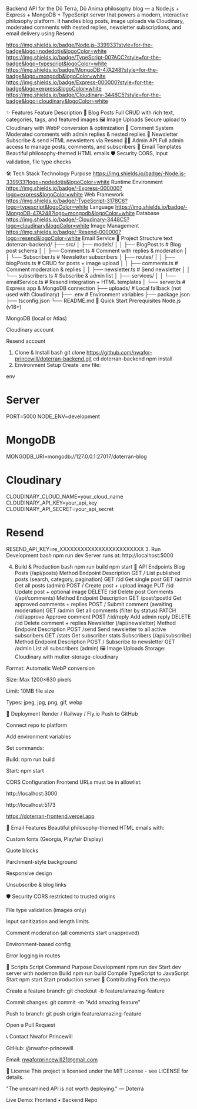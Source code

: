 Backend API for the Dō Terra, Dō Anima philosophy blog — a Node.js + Express + MongoDB + TypeScript server that powers a modern, interactive philosophy platform. It handles blog posts, image uploads via Cloudinary, moderated comments with nested replies, newsletter subscriptions, and email delivery using Resend.

https://img.shields.io/badge/Node.js-339933?style=for-the-badge&logo=nodedotjs&logoColor=white
https://img.shields.io/badge/TypeScript-007ACC?style=for-the-badge&logo=typescript&logoColor=white
https://img.shields.io/badge/MongoDB-47A248?style=for-the-badge&logo=mongodb&logoColor=white
https://img.shields.io/badge/Express-000000?style=for-the-badge&logo=express&logoColor=white
https://img.shields.io/badge/Cloudinary-3448C5?style=for-the-badge&logo=cloudinary&logoColor=white


✨ Features
Feature	Description
📝 Blog Posts	Full CRUD with rich text, categories, tags, and featured images
🖼️ Image Uploads	Secure upload to Cloudinary with WebP conversion & optimization
💬 Comment System	Moderated comments with admin replies & nested replies
📧 Newsletter	Subscribe & send HTML newsletters via Resend
👨‍💼 Admin API	Full admin access to manage posts, comments, and subscribers
🎨 Email Templates	Beautiful philosophy-themed HTML emails
🛡️ Security	CORS, input validation, file type checks

🛠 Tech Stack
Technology	Purpose
https://img.shields.io/badge/-Node.js-339933?logo=nodedotjs&logoColor=white	Runtime Environment
https://img.shields.io/badge/-Express-000000?logo=express&logoColor=white	Web Framework
https://img.shields.io/badge/-TypeScript-3178C6?logo=typescript&logoColor=white	Language
https://img.shields.io/badge/-MongoDB-47A248?logo=mongodb&logoColor=white	Database
https://img.shields.io/badge/-Cloudinary-3448C5?logo=cloudinary&logoColor=white	Image Management
https://img.shields.io/badge/-Resend-000000?logo=resend&logoColor=white	Email Service
📁 Project Structure
text
doterran-backend/
├── src/
│   ├── models/
│   │   ├── BlogPost.ts        # Blog post schema
│   │   ├── Comment.ts         # Comment with replies & moderation
│   │   └── Subscriber.ts      # Newsletter subscribers
│   ├── routes/
│   │   ├── blogPosts.ts       # CRUD for posts + image upload
│   │   ├── comments.ts        # Comment moderation & replies
│   │   ├── newsletter.ts      # Send newsletter
│   │   └── subscribers.ts     # Subscribe & admin list
│   ├── services/
│   │   └── emailService.ts    # Resend integration + HTML templates
│   └── server.ts              # Express app & MongoDB connection
├── uploads/                   # Local fallback (not used with Cloudinary)
├── .env                       # Environment variables
├── package.json
├── tsconfig.json
└── README.md
🚀 Quick Start
Prerequisites
Node.js (v18+)

MongoDB (local or Atlas)

Cloudinary account

Resend account

1. Clone & Install
bash
git clone https://github.com/nwafor-princewill/doterran-backend.git
cd doterran-backend
npm install
2. Environment Setup
Create .env file:

env
# Server
PORT=5000
NODE_ENV=development

# MongoDB
MONGODB_URI=mongodb://127.0.0.1:27017/doterran-blog

# Cloudinary
CLOUDINARY_CLOUD_NAME=your_cloud_name
CLOUDINARY_API_KEY=your_api_key
CLOUDINARY_API_SECRET=your_api_secret

# Resend
RESEND_API_KEY=re_XXXXXXXXXXXXXXXXXXXXXXXX
3. Run Development
bash
npm run dev
Server runs at: http://localhost:5000

4. Build & Production
bash
npm run build
npm start
📡 API Endpoints
Blog Posts (/api/posts)
Method	Endpoint	Description
GET	/	List published posts (search, category, pagination)
GET	/:id	Get single post
GET	/admin	Get all posts (admin)
POST	/	Create post + upload image
PUT	/:id	Update post + optional image
DELETE	/:id	Delete post
Comments (/api/comments)
Method	Endpoint	Description
GET	/post/:postId	Get approved comments + replies
POST	/	Submit comment (awaiting moderation)
GET	/admin	Get all comments (filter by status)
PATCH	/:id/approve	Approve comment
POST	/:id/reply	Add admin reply
DELETE	/:id	Delete comment + replies
Newsletter (/api/newsletter)
Method	Endpoint	Description
POST	/send	Send newsletter to all active subscribers
GET	/stats	Get subscriber stats
Subscribers (/api/subscribe)
Method	Endpoint	Description
POST	/	Subscribe to newsletter
GET	/admin	List all subscribers (admin)
🖼 Image Uploads
Storage: Cloudinary with multer-storage-cloudinary

Format: Automatic WebP conversion

Size: Max 1200×630 pixels

Limit: 10MB file size

Types: jpeg, jpg, png, gif, webp

🚀 Deployment
Render / Railway / Fly.io
Push to GitHub

Connect repo to platform

Add environment variables

Set commands:

Build: npm run build

Start: npm start

CORS Configuration
Frontend URLs must be in allowlist:

http://localhost:3000

http://localhost:5173

https://doterran-frontend.vercel.app

📧 Email Features
Beautiful philosophy-themed HTML emails with:

Custom fonts (Georgia, Playfair Display)

Quote blocks

Parchment-style background

Responsive design

Unsubscribe & blog links

🛡 Security
CORS restricted to trusted origins

File type validation (images only)

Input sanitization and length limits

Comment moderation (all comments start unapproved)

Environment-based config

Error logging in routes

📜 Scripts
Script	Command	Purpose
Development	npm run dev	Start dev server with nodemon
Build	npm run build	Compile TypeScript to JavaScript
Start	npm start	Start production server
👥 Contributing
Fork the repo

Create a feature branch: git checkout -b feature/amazing-feature

Commit changes: git commit -m "Add amazing feature"

Push to branch: git push origin feature/amazing-feature

Open a Pull Request

📞 Contact
Nwafor Princewill

GitHub: @nwafor-princewill

Email: nwaforprincewill21@gmail.com

📄 License
This project is licensed under the MIT License - see LICENSE for details.

"The unexamined API is not worth deploying." — Doterra

Live Demo: Frontend • Backend Repo
